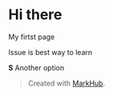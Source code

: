 # Hi there

My firtst page

Issue is best way to learn

**S**
Another option
> Created with [MarkHub](http://markhub.io/).
<!--markhub_data:
eyJoaXN0b3J5IjpbLTYyNzM5MDQ4OSwxNzY2MzA1NTk4LDEwMz
E2NjU4ODIsLTQyMDI2ODg5N119
-->